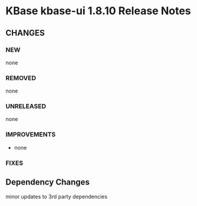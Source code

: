 # KBase kbase-ui 1.8.10 Release Notes

## CHANGES


### NEW

none

### REMOVED

none

### UNRELEASED

none

### IMPROVEMENTS

- none

### FIXES

## Dependency Changes

minor updates to 3rd party dependencies
